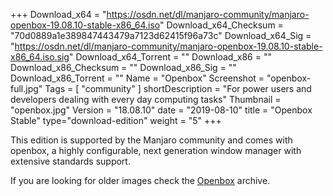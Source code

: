 +++
Download_x64 = "https://osdn.net/dl/manjaro-community/manjaro-openbox-19.08.10-stable-x86_64.iso"
Download_x64_Checksum = "70d0889a1e389847443479a7123d62415f96a73c"
Download_x64_Sig = "https://osdn.net/dl/manjaro-community/manjaro-openbox-19.08.10-stable-x86_64.iso.sig"
Download_x64_Torrent = ""
Download_x86 = ""
Download_x86_Checksum = ""
Download_x86_Sig = ""
Download_x86_Torrent = ""
Name = "Openbox"
Screenshot = "openbox-full.jpg"
Tags = [ "community" ]
shortDescription = "For power users and developers dealing with every day computing tasks"
Thumbnail = "openbox.jpg"
Version = "18.08.10"
date = "2019-08-10"
title = "Openbox Stable"
type="download-edition"
weight = "5"
+++

This edition is supported by the Manjaro community and comes with openbox, a highly configurable, next generation window manager with extensive standards support.

If you are looking for older images check the [Openbox](https://osdn.net/projects/manjaro-community/storage/z_release_archive/openbox) archive.

